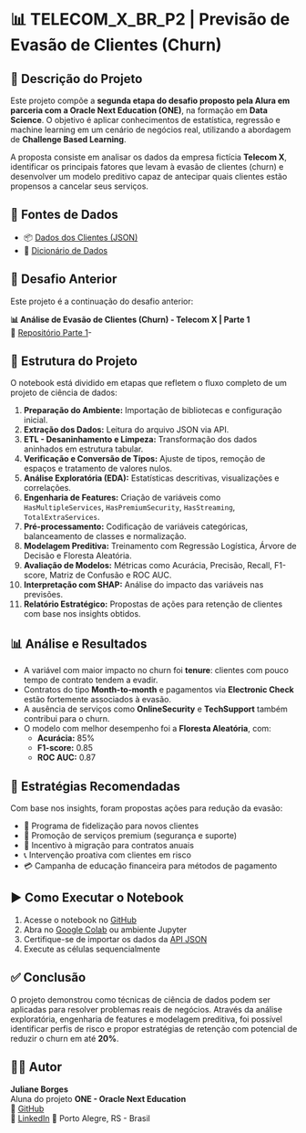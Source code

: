 # 📊 TELECOM_X_BR_P2 | Previsão de Evasão de Clientes (Churn)

## 📌 Descrição do Projeto

Este projeto compõe a **segunda etapa do desafio proposto pela Alura em parceria com a Oracle Next Education (ONE)**, na formação em **Data Science**. O objetivo é aplicar conhecimentos de estatística, regressão e machine learning em um cenário de negócios real, utilizando a abordagem de **Challenge Based Learning**.

A proposta consiste em analisar os dados da empresa fictícia **Telecom X**, identificar os principais fatores que levam à evasão de clientes (churn) e desenvolver um modelo preditivo capaz de antecipar quais clientes estão propensos a cancelar seus serviços.

## 🔗 Fontes de Dados

- 📦 [Dados dos Clientes (JSON)](https://github.com/ingridcristh/challenge2-data-science/blob/main/TelecomX_Data.json)
- 📘 [Dicionário de Dados](https://github.com/ingridcristh/challenge2-data-science/tree/main)

## 🔗 Desafio Anterior

Este projeto é a continuação do desafio anterior:

**📊 Análise de Evasão de Clientes (Churn) - Telecom X | Parte 1**  
🔗 [Repositório Parte 1](https://github.com/JULIANNEBBORGES/CHALLENGE_TELECOM_X_BR-)- 

## 🧠 Estrutura do Projeto

O notebook está dividido em etapas que refletem o fluxo completo de um projeto de ciência de dados:

1. **Preparação do Ambiente:** Importação de bibliotecas e configuração inicial.
2. **Extração dos Dados:** Leitura do arquivo JSON via API.
3. **ETL - Desaninhamento e Limpeza:** Transformação dos dados aninhados em estrutura tabular.
4. **Verificação e Conversão de Tipos:** Ajuste de tipos, remoção de espaços e tratamento de valores nulos.
5. **Análise Exploratória (EDA):** Estatísticas descritivas, visualizações e correlações.
6. **Engenharia de Features:** Criação de variáveis como `HasMultipleServices`, `HasPremiumSecurity`, `HasStreaming`, `TotalExtraServices`.
7. **Pré-processamento:** Codificação de variáveis categóricas, balanceamento de classes e normalização.
8. **Modelagem Preditiva:** Treinamento com Regressão Logística, Árvore de Decisão e Floresta Aleatória.
9. **Avaliação de Modelos:** Métricas como Acurácia, Precisão, Recall, F1-score, Matriz de Confusão e ROC AUC.
10. **Interpretação com SHAP:** Análise do impacto das variáveis nas previsões.
11. **Relatório Estratégico:** Propostas de ações para retenção de clientes com base nos insights obtidos.

## 📊 Análise e Resultados

- A variável com maior impacto no churn foi **tenure**: clientes com pouco tempo de contrato tendem a evadir.
- Contratos do tipo **Month-to-month** e pagamentos via **Electronic Check** estão fortemente associados à evasão.
- A ausência de serviços como **OnlineSecurity** e **TechSupport** também contribui para o churn.
- O modelo com melhor desempenho foi a **Floresta Aleatória**, com:
  - **Acurácia:** 85%
  - **F1-score:** 0.85
  - **ROC AUC:** 0.87

## 🧭 Estratégias Recomendadas

Com base nos insights, foram propostas ações para redução da evasão:

- 🎁 Programa de fidelização para novos clientes
- 🔐 Promoção de serviços premium (segurança e suporte)
- 📄 Incentivo à migração para contratos anuais
- 📞 Intervenção proativa com clientes em risco
- 💳 Campanha de educação financeira para métodos de pagamento

## ▶️ Como Executar o Notebook

1. Acesse o notebook no [GitHub](https://github.com/JULIANNEBBORGES/TELECOM_X_BR_P2/blob/main/Telecom_X_%7C_Previs%C3%A3o_de_Evas%C3%A3o_de_Clientes_(Churn)_Parte_2_.ipynb)
2. Abra no [Google Colab](https://colab.research.google.com/) ou ambiente Jupyter
3. Certifique-se de importar os dados da [API JSON](https://github.com/ingridcristh/challenge2-data-science/blob/main/TelecomX_Data.json)
4. Execute as células sequencialmente

## ✅ Conclusão

O projeto demonstrou como técnicas de ciência de dados podem ser aplicadas para resolver problemas reais de negócios. Através da análise exploratória, engenharia de features e modelagem preditiva, foi possível identificar perfis de risco e propor estratégias de retenção com potencial de reduzir o churn em até **20%**.

## 👩‍💻 Autor

**Juliane Borges**  
Aluna do projeto **ONE - Oracle Next Education**  
💼 [GitHub](http://github.com/JULIANNEBBORGES)  
📎 [LinkedIn](https://www.linkedin.com/in/julianebb)
📍 Porto Alegre, RS - Brasil




